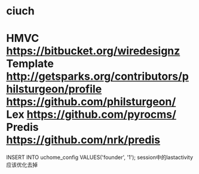 ciuch
=====
HMVC
	https://bitbucket.org/wiredesignz
Template
	http://getsparks.org/contributors/philsturgeon/profile
	https://github.com/philsturgeon/
Lex
	https://github.com/pyrocms/
Predis
	https://github.com/nrk/predis
====
INSERT INTO uchome_config VALUES('founder', '1');
session中的lastactivity应该优化去掉
